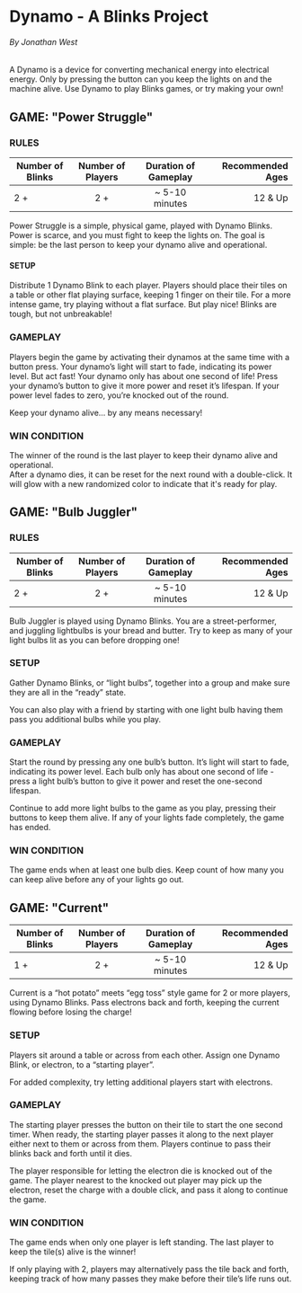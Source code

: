 # Dynamo - A Blinks Project
###### By Jonathan West


A Dynamo is a device for converting mechanical energy into electrical energy.  Only by pressing the button can you keep the lights on and the machine alive.  Use Dynamo to play Blinks games, or try making your own!

## GAME: "Power Struggle"

### RULES
| Number of Blinks | Number of Players | Duration of Gameplay | Recommended Ages |
|------------------|:-----------------:|:--------------------:|-----------------:|
| 2 +           | 2 +             |  ~ 5-10 minutes    | 12 & Up          |

Power Struggle is a simple, physical game, played with Dynamo Blinks.
Power is scarce, and you must fight to keep the lights on.  The goal is simple: be the last person to keep your dynamo alive and operational.

#### SETUP
Distribute 1 Dynamo Blink to each player.  Players should place their tiles on a table or other flat playing surface, keeping 1 finger on their tile.
For a more intense game, try playing without a flat surface.  But play nice! Blinks are tough, but not unbreakable!

### GAMEPLAY
Players begin the game by activating their dynamos at the same time with a button press.  Your dynamo’s light will start to fade, indicating its power level.  But act fast! Your dynamo only has about one second of life! 
Press your dynamo’s button to give it more power and reset it’s lifespan.  If your power level fades to zero, you’re knocked out of the round.

Keep your dynamo alive... by any means necessary!  

### WIN CONDITION
The winner of the round is the last player to keep their dynamo alive and operational.  
After a dynamo dies, it can be reset for the next round with a double-click.  It will glow with a new randomized color to indicate that it's ready for play.

## GAME: "Bulb Juggler"
### RULES
| Number of Blinks | Number of Players | Duration of Gameplay | Recommended Ages |
|------------------|:-----------------:|:--------------------:|-----------------:|
| 2 +           | 2 +             |  ~ 5-10 minutes    | 12 & Up          |

Bulb Juggler is played using Dynamo Blinks.  You are a street-performer, and juggling lightbulbs is your bread and butter.  Try to keep as many of your light bulbs lit as you can before dropping one!

### SETUP
Gather Dynamo Blinks, or “light bulbs”, together into a group and make sure they are all in the “ready” state.  

You can also play with a friend by starting with one light bulb having them pass you additional bulbs while you play.

### GAMEPLAY
Start the round by pressing any one bulb’s button.  It’s light will start to fade, indicating its power level.  Each bulb only has about one second of life - press a light bulb’s button to give it power and reset the one-second lifespan.

Continue to add more light bulbs to the game as you play, pressing their buttons to keep them alive.  If any of your lights fade completely, the game has ended.

### WIN CONDITION
The game ends when at least one bulb dies.  Keep count of how many you can keep alive before any of your lights go out.

## GAME: "Current"
| Number of Blinks | Number of Players | Duration of Gameplay | Recommended Ages |
|------------------|:-----------------:|:--------------------:|-----------------:|
| 1 +           | 2 +             |  ~ 5-10 minutes    | 12 & Up          |

Current is a “hot potato” meets “egg toss” style game for 2 or more players, using Dynamo Blinks.  Pass electrons back and forth, keeping the current flowing before losing the charge!

### SETUP
Players sit around a table or across from each other. Assign one Dynamo Blink, or electron, to a “starting player”.  

For added complexity, try letting additional players start with electrons.

### GAMEPLAY
The starting player presses the button on their tile to start the one second timer. When ready, the starting player passes it along to the next player either next to them or across from them.
Players continue to pass their blinks back and forth until it dies.  

The player responsible for letting the electron die is knocked out of the game. The player nearest to the knocked out player may pick up the electron, reset the charge with a double click, and pass it along to continue the game.

### WIN CONDITION
The game ends when only one player is left standing.  The last player to keep the tile(s) alive is the winner!

If only playing with 2, players may alternatively pass the tile back and forth, keeping track of how many passes they make before their tile’s life runs out.

